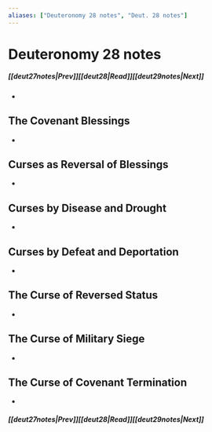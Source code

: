 ```yaml
---
aliases: ["Deuteronomy 28 notes", "Deut. 28 notes"]
---
```

# Deuteronomy 28 notes
##### <span class=arrow-left></span>[[deut27notes|Prev]]<span class=navigation-separator></span>[[deut28|Read]]<span class=navigation-separator></span>[[deut29notes|Next]]<span class=arrow-right></span>
- 
## The Covenant Blessings
- 
## Curses as Reversal of Blessings
- 
## Curses by Disease and Drought
- 
## Curses by Defeat and Deportation
- 
## The Curse of Reversed Status
- 
## The Curse of Military Siege
- 
## The Curse of Covenant Termination
- 
##### <span class=arrow-left></span>[[deut27notes|Prev]]<span class=navigation-separator></span>[[deut28|Read]]<span class=navigation-separator></span>[[deut29notes|Next]]<span class=arrow-right></span>